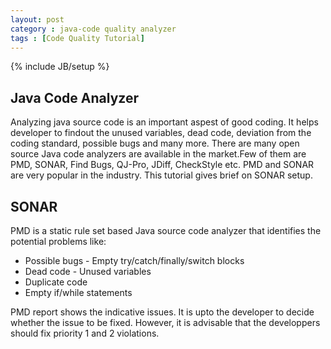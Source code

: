 ```yaml
---
layout: post
category : java-code quality analyzer
tags : [Code Quality Tutorial]
---
```

{% include JB/setup %}

## Java Code Analyzer
Analyzing java source code is an important aspest of good coding. It helps developer to findout the unused variables, dead code, deviation from the coding standard, possible bugs and many more. There are many open source Java code analyzers are available in the market.Few of them are PMD, SONAR, Find Bugs, QJ-Pro, JDiff, CheckStyle etc. PMD and SONAR are very popular in the industry. This tutorial gives brief on SONAR setup.

## SONAR
PMD is a static rule set based Java source code analyzer that identifies the potential problems like:
<ul>
 <li> Possible bugs - Empty try/catch/finally/switch blocks</li>
 <li> Dead code - Unused variables </li>
 <li> Duplicate code </li>
 <li> Empty if/while statements </li>
</ul>
PMD report shows the indicative issues. It is upto the developer to decide whether the issue to be fixed. However, it is advisable that the developpers should fix priority 1 and 2 violations.

